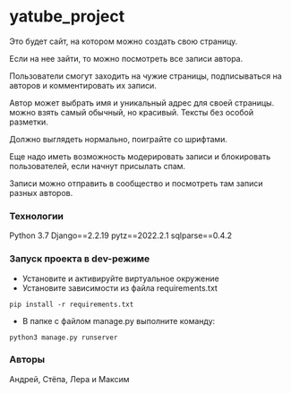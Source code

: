 # yatube_project
Это будет сайт, на котором можно создать свою страницу.

Если на нее зайти, то можно посмотреть все записи автора.

Пользователи смогут заходить на чужие страницы, подписываться на авторов и комментировать их записи.

Автор может выбрать имя и уникальный адрес для своей страницы. 
можно взять самый обычный, но красивый. Тексты без особой разметки.

Должно выглядеть нормально, поиграйте со шрифтами.

Еще надо иметь возможность модерировать записи и блокировать пользователей, если начнут присылать спам.

Записи можно отправить в сообщество и посмотреть там записи разных авторов.


### Технологии
Python 3.7
Django==2.2.19
pytz==2022.2.1
sqlparse==0.4.2
### Запуск проекта в dev-режиме
- Установите и активируйте виртуальное окружение
- Установите зависимости из файла requirements.txt
```
pip install -r requirements.txt
``` 
- В папке с файлом manage.py выполните команду:
```
python3 manage.py runserver
```
### Авторы
Андрей, Стёпа, Лера и Максим